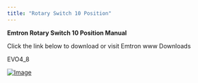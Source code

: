 ```yaml
---
title: "Rotary Switch 10 Position"
---
```


**Emtron Rotary Switch 10 Position Manual**


Click the link below to download or visit Emtron www Downloads


EVO4\_8

[![Image](</lib/NewItem648.png>)](<https://emtron.world/download/2283/> "target=\"\_blank\"")
